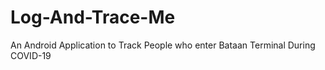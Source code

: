 # Log-And-Trace-Me
An Android Application to Track People who enter Bataan Terminal During COVID-19
